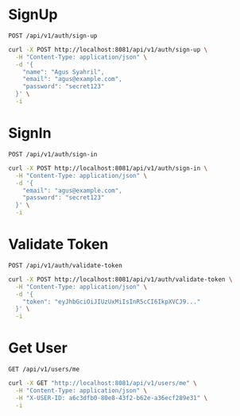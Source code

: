 # SignUp

`POST /api/v1/auth/sign-up`

```bash
curl -X POST http://localhost:8081/api/v1/auth/sign-up \
  -H "Content-Type: application/json" \
  -d '{
    "name": "Agus Syahril",
    "email": "agus@example.com",
    "password": "secret123"
  }' \
  -i
```

# SignIn

`POST /api/v1/auth/sign-in`

```bash
curl -X POST http://localhost:8081/api/v1/auth/sign-in \
  -H "Content-Type: application/json" \
  -d '{
    "email": "agus@example.com",
    "password": "secret123"
  }' \
  -i
```

# Validate Token

`POST /api/v1/auth/validate-token`

```bash
curl -X POST http://localhost:8081/api/v1/auth/validate-token \
  -H "Content-Type: application/json" \
  -d '{
    "token": "eyJhbGciOiJIUzUxMiIsInR5cCI6IkpXVCJ9..."
  }' \
  -i
```

# Get User

`GET /api/v1/users/me`

```bash
curl -X GET "http://localhost:8081/api/v1/users/me" \
  -H "Content-Type: application/json" \
  -H "X-USER-ID: a6c3dfb0-80e8-43f2-b62e-a36ecf289e31" \
  -i
```